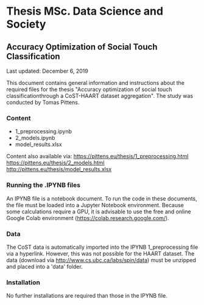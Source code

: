 # Thesis MSc. Data Science and Society
## Accuracy Optimization of Social Touch Classification
Last updated: December 6, 2019

This document contains general information and instructions about the required files for the thesis "Accuracy optimization of social touch classificationthrough a CoST-HAART dataset aggregation". The study was conducted by Tomas Pittens.

### Content

- 1_preprocessing.ipynb
- 2_models.ipynb
- model_results.xlsx

Content also available via:
https://pittens.eu/thesis/1_preprocessing.html
https://pittens.eu/thesis/2_models.html
http://pittens.eu/thesis/model_results.xlsx

### Running the .IPYNB files

An IPYNB file is a notebook document. To run the code in these documents, the file must be loaded into a Jupyter Notebook environment. Because some calculations require a GPU, it is advisable to use the free and online Google Colab environment (https://colab.research.google.com/). 

### Data

The CoST data is automatically imported into the IPYNB 1_preprocessing file via a hyperlink. However, this was not possible for the HAART dataset. The data (download via http://www.cs.ubc.ca/labs/spin/data) must be unzipped and placed into a 'data' folder.

### Installation

No further installations are required than those in the IPYNB file.
